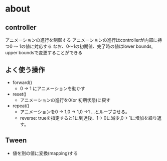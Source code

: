 # about

## controller
アニメーションの進行を制御する
アニメーションの進行はcontrollerが内部に持つ0 ～ 1の値に対応する
なお、0～1の初期値、完了時の値はlower bounds, upper boundsで変更することができる
## よく使う操作

- forward()
  - 0 -> 1 にアニメーションを動かす
- reset()
  - アニメーションの進行を0(or 初期状態)に戻す
- repeat()
  - アニメーションを0 -> 1,0 -> 1,0 ->1 ...とループさせる。
  - reverse: trueを指定すると1に到達後、1-> 0に減少,0-> 1に増加を繰り返す。

## Tween
- 値を別の値に変換(mapping)する
